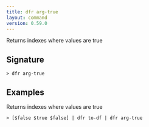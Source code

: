 ```yaml
---
title: dfr arg-true
layout: command
version: 0.59.0
---
```


Returns indexes where values are true

## Signature

```> dfr arg-true ```

## Examples

Returns indexes where values are true
```shell
> [$false $true $false] | dfr to-df | dfr arg-true
```
